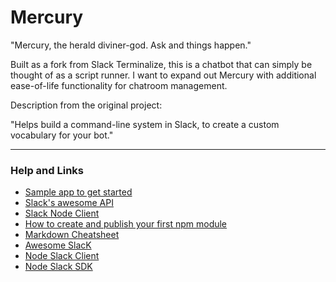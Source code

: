 # Mercury

"Mercury, the herald diviner-god. Ask and things happen."

Built as a fork from Slack Terminalize, this is a chatbot that can simply be thought of as a script runner. I want to expand out Mercury with additional ease-of-life functionality for chatroom management.

Description from the original project:

"Helps build a command-line system in Slack, to create a custom vocabulary for your bot."

---
### Help and Links

- [Sample app to get started](https://github.com/ggauravr/slack-sample-cli)
- [Slack's awesome API](https://api.slack.com/)
- [Slack Node Client](https://github.com/slackhq/node-slack-client)
- [How to create and publish your first npm module](https://medium.com/@jdaudier/how-to-create-and-publish-your-first-node-js-module-444e7585b738#.blw7wmjwl)
- [Markdown Cheatsheet](https://github.com/adam-p/markdown-here/wiki/Markdown-Cheatsheet)
- [Awesome SlacK](https://github.com/matiassingers/awesome-slack#javascript)
- [Node Slack Client](https://github.com/slackhq/node-slack-client)
- [Node Slack SDK](https://github.com/slackapi/node-slack-sdk)


